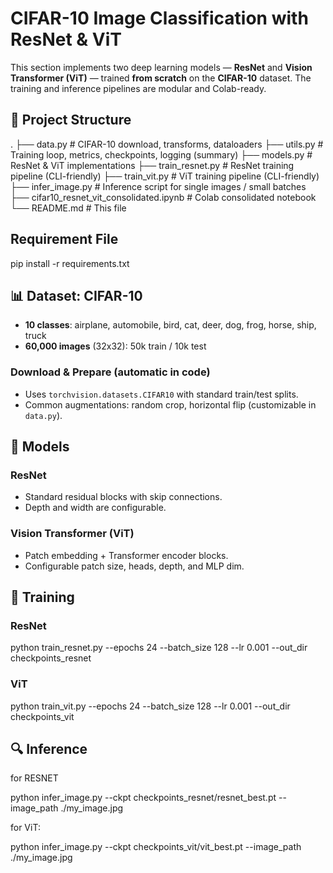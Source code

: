 # CIFAR-10 Image Classification with ResNet & ViT

This section implements two deep learning models — **ResNet** and **Vision Transformer (ViT)** — trained **from scratch** on the **CIFAR-10** dataset. The training and inference pipelines are modular and Colab-ready.

## 📂 Project Structure

.
├── data.py                  # CIFAR-10 download, transforms, dataloaders
├── utils.py                 # Training loop, metrics, checkpoints, logging (summary)
├── models.py                # ResNet & ViT implementations
├── train_resnet.py          # ResNet training pipeline (CLI-friendly)
├── train_vit.py             # ViT training pipeline (CLI-friendly)
├── infer_image.py           # Inference script for single images / small batches
├── cifar10_resnet_vit_consolidated.ipynb  # Colab consolidated notebook
└── README.md                # This file

## Requirement File

pip install -r requirements.txt 

## 📊 Dataset: CIFAR-10
- **10 classes**: airplane, automobile, bird, cat, deer, dog, frog, horse, ship, truck
- **60,000 images** (32x32): 50k train / 10k test

### Download & Prepare (automatic in code)
- Uses `torchvision.datasets.CIFAR10` with standard train/test splits.
- Common augmentations: random crop, horizontal flip (customizable in `data.py`).

## 🧠 Models
### ResNet
- Standard residual blocks with skip connections.
- Depth and width are configurable.

### Vision Transformer (ViT)
- Patch embedding + Transformer encoder blocks.
- Configurable patch size, heads, depth, and MLP dim.

## 🚀 Training
### ResNet

python train_resnet.py --epochs 24 --batch_size 128 --lr 0.001 --out_dir checkpoints_resnet


### ViT

python train_vit.py --epochs 24 --batch_size 128 --lr 0.001 --out_dir checkpoints_vit


## 🔍 Inference

for RESNET

python infer_image.py --ckpt checkpoints_resnet/resnet_best.pt --image_path ./my_image.jpg

for ViT:

python infer_image.py --ckpt checkpoints_vit/vit_best.pt --image_path ./my_image.jpg
